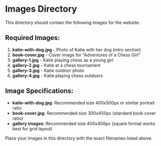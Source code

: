 # Images Directory

This directory should contain the following images for the website:

## Required Images:

1. **katie-with-dog.jpg** - Photo of Katie with her dog (intro section)
2. **book-cover.jpg** - Cover image for "Adventures of a Chess Girl"
3. **gallery-1.jpg** - Katie playing chess as a young girl
4. **gallery-2.jpg** - Katie at a chess tournament
5. **gallery-3.jpg** - Katie outdoor photo
6. **gallery-4.jpg** - Katie playing chess outdoors

## Image Specifications:

- **katie-with-dog.jpg**: Recommended size 400x500px or similar portrait ratio
- **book-cover.jpg**: Recommended size 300x450px (standard book cover ratio)
- **gallery images**: Recommended size 400x400px (square format works best for grid layout)

Place your images in this directory with the exact filenames listed above.
